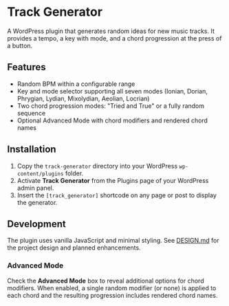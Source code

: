# Track Generator

A WordPress plugin that generates random ideas for new music tracks. It provides a tempo, a key with mode, and a chord progression at the press of a button.

## Features

- Random BPM within a configurable range
- Key and mode selector supporting all seven modes (Ionian, Dorian, Phrygian, Lydian, Mixolydian, Aeolian, Locrian)
- Two chord progression modes: "Tried and True" or a fully random sequence
- Optional Advanced Mode with chord modifiers and rendered chord names

## Installation

1. Copy the `track-generator` directory into your WordPress `wp-content/plugins` folder.
2. Activate **Track Generator** from the Plugins page of your WordPress admin panel.
3. Insert the `[track_generator]` shortcode on any page or post to display the generator.

## Development

The plugin uses vanilla JavaScript and minimal styling. See [DESIGN.md](DESIGN.md) for the project design and planned enhancements.

### Advanced Mode

Check the **Advanced Mode** box to reveal additional options for chord modifiers. When enabled, a single random modifier (or none) is applied to each chord and the resulting progression includes rendered chord names.

